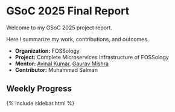 # GSoC 2025 Final Report

Welcome to my GSoC 2025 project report.  

Here I summarize my work, contributions, and outcomes.

- **Organization:** FOSSology
- **Project:** Complete Microservices Infrastructure of FOSSology
- **Mentor:** [Avinal Kumar](https://github.com/avinal), [Gaurav Mishra](https://github.com/gmishx)
- **Contributor:** Muhammad Salman
 
## Weekly Progress
  <!-- 👉 [Weekly Updates](./weekly-updates/)

- [Community Bonding](./weekly-updates/community-bonding.md)
- [Week 1](./weekly-updates/week1.md)
- [Week 2](./weekly-updates/week2.md)
- [Week 3](./weekly-updates/week3.md)
- [Week 4](./weekly-updates/week4.md)
- [Week 5](./weekly-updates/week5.md)
- [Week 6](./weekly-updates/week6.md)
- [Week 7](./weekly-updates/week7.md)
- [Week 8](./weekly-updates/week8.md)
- [Week 9](./weekly-updates/week9.md)
- [Week 10](./weekly-updates/week10.md)
- [Week 11](./weekly-updates/week11.md)
- [Week 12](./weekly-updates/week12.md) -->

{% include sidebar.html %}
